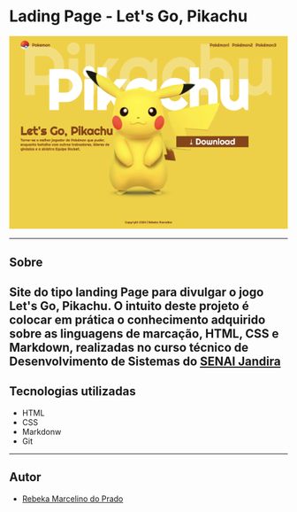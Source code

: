 # Lading Page - Let's Go, Pikachu

![alt text](image-2.png)

---

## Sobre
Site do tipo landing Page para divulgar o jogo Let's Go, Pikachu. O intuito deste projeto é colocar em prática o conhecimento adquirido sobre as linguagens de marcação, HTML, CSS e Markdown, realizadas no curso técnico de Desenvolvimento de Sistemas do [SENAI Jandira](https://sp.senai.br/unidade/jandira/)
---

## Tecnologias utilizadas
- HTML
- CSS 
- Markdonw
- Git

---

## Autor

- [Rebeka Marcelino do Prado](https://www.linkedin.com/in/rebeka-marcelino-do-prado-436503327/)
